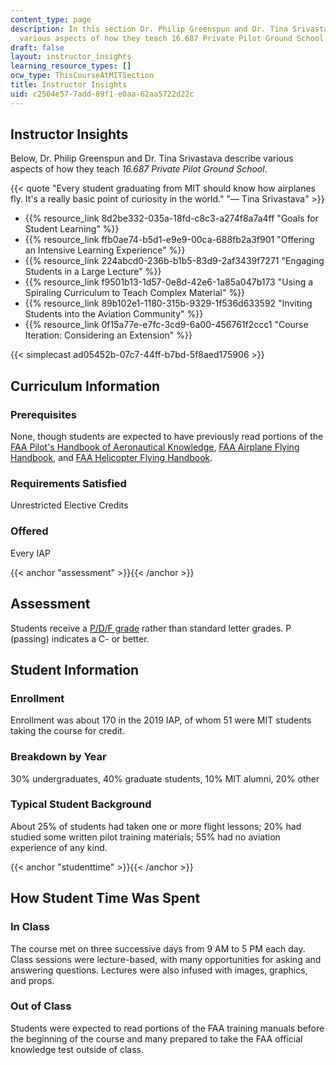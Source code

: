 ```yaml
---
content_type: page
description: In this section Dr. Philip Greenspun and Dr. Tina Srivastava describe
  various aspects of how they teach 16.687 Private Pilot Ground School.
draft: false
layout: instructor_insights
learning_resource_types: []
ocw_type: ThisCourseAtMITSection
title: Instructor Insights
uid: c2504e57-7add-89f1-e0aa-62aa5722d22c
---
```

## Instructor Insights

Below, Dr. Philip Greenspun and Dr. Tina Srivastava describe various aspects of how they teach _16.687 Private Pilot Ground School_.

{{< quote "Every student graduating from MIT should know how airplanes fly. It's a really basic point of curiosity in the world." "— Tina Srivastava" >}}

- {{% resource_link 8d2be332-035a-18fd-c8c3-a274f8a7a4ff "Goals for Student Learning" %}}
- {{% resource_link ffb0ae74-b5d1-e9e9-00ca-688fb2a3f901 "Offering an Intensive Learning Experience" %}}
- {{% resource_link 224abcd0-236b-b1b5-83d9-2af3439f7271 "Engaging Students in a Large Lecture" %}}
- {{% resource_link f9501b13-1d57-0e8d-42e6-1a85a047b173 "Using a Spiraling Curriculum to Teach Complex Material" %}}
- {{% resource_link 89b102e1-1180-315b-9329-1f536d633592 "Inviting Students into the Aviation Community" %}}
- {{% resource_link 0f15a77e-e7fc-3cd9-6a00-456761f2ccc1 "Course Iteration: Considering an Extension" %}}

{{< simplecast ad05452b-07c7-44ff-b7bd-5f8aed175906 >}}

## Curriculum Information

### Prerequisites

None, though students are expected to have previously read portions of the [FAA Pilot's Handbook of Aeronautical Knowledge](https://www.faa.gov/regulations_policies/handbooks_manuals/aviation/phak/), [FAA Airplane Flying Handbook](https://www.faa.gov/regulations_policies/handbooks_manuals/aviation/airplane_handbook/), and [FAA Helicopter Flying Handbook](https://www.faa.gov/regulations_policies/handbooks_manuals/aviation/helicopter_flying_handbook/).

### Requirements Satisfied

Unrestricted Elective Credits

### Offered

Every IAP

{{< anchor "assessment" >}}{{< /anchor >}}

## Assessment

Students receive a [P/D/F grade](https://registrar.mit.edu/classes-grades-evaluations/grades/grading-policies/graduate-pdf-option) rather than standard letter grades. P (passing) indicates a C- or better.

## Student Information

### Enrollment

Enrollment was about 170 in the 2019 IAP, of whom 51 were MIT students taking the course for credit.

### Breakdown by Year

30% undergraduates, 40% graduate students, 10% MIT alumni, 20% other

### Typical Student Background

About 25% of students had taken one or more flight lessons; 20% had studied some written pilot training materials; 55% had no aviation experience of any kind.

{{< anchor "studenttime" >}}{{< /anchor >}}

## How Student Time Was Spent

### In Class

The course met on three successive days from 9 AM to 5 PM each day. Class sessions were lecture-based, with many opportunities for asking and answering questions. Lectures were also infused with images, graphics, and props.

### Out of Class

Students were expected to read portions of the FAA training manuals before the beginning of the course and many prepared to take the FAA official knowledge test outside of class.